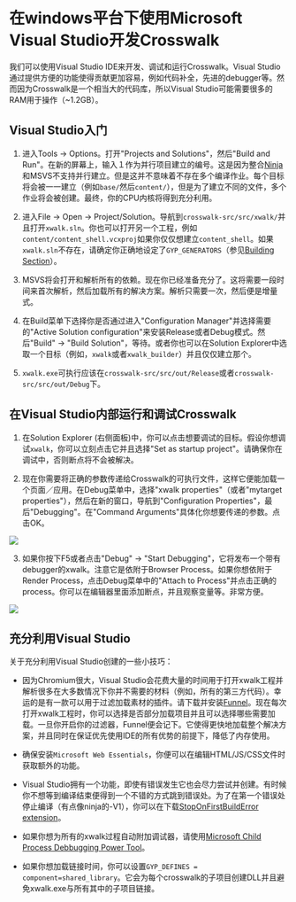 # 在windows平台下使用Microsoft Visual Studio开发Crosswalk

我们可以使用Visual Studio IDE来开发、调试和运行Crosswalk。Visual Studio通过提供方便的功能使得贡献更加容易，例如代码补全，先进的debugger等。然而因为Crosswalk是一个相当大的代码库，所以Visual Studio可能需要很多的RAM用于操作（~1.2GB）。


## Visual Studio入门

1.  进入Tools -> Options。打开"Projects and Solutions"，然后"Build and Run"。在新的屏幕上，输入１作为并行项目建立的编号。这是因为整合[Ninja](https://chromium.googlesource.com/chromium/src/+/master/docs/ninja_build.md)和MSVS不支持并行建立。但是这并不意味着不存在多个编译作业。每个目标将会被一一建立（例如`base/`然后`content/`），但是为了建立不同的文件，多个作业将会被创建。最终，你的CPU内核将得到充分利用。

2.  进入File -> Open -> Project/Solution。导航到`crosswalk-src/src/xwalk/`并且打开`xwalk.sln`。你也可以打开另一个工程，例如`content/content_shell.vcxproj`如果你仅仅想建立`content_shell`。如果`xwalk.sln`不存在，请确定你正确地设定了`GYP_GENERATORS`（参见[Building Section](/contribute/building_crosswalk.html)）。

3.  MSVS将会打开和解析所有的依赖。现在你已经准备充分了。这将需要一段时间来首次解析，然后加载所有的解决方案。解析只需要一次，然后便是增量式。

4.  在Build菜单下选择你是否通过进入"Configuration Manager"并选择需要的"Active Solution configuration"来安装Release或者Debug模式。然后"Build" -> "Build Solution"，等待。或者你也可以在Solution Explorer中选取一个目标（例如，`xwalk`或者`xwalk_builder`）并且仅仅建立那个。

5.  `xwalk.exe`可执行应该在`crosswalk-src/src/out/Release`或者`crosswalk-src/src/out/Debug`下。

## 在Visual Studio内部运行和调试Crosswalk

1.  在Solution Explorer (右侧面板)中，你可以点击想要调试的目标。假设你想调试`xwalk`，你可以立刻点击它并且选择"Set as startup project"。请确保你在调试中，否则断点将不会被解决。

2.  现在你需要将正确的参数传递给Crosswalk的可执行文件，这样它便能加载一个页面／应用。在Debug菜单中，选择"xwalk properties"（或者"mytarget properties"），然后在新的窗口，导航到"Configuration Properties"，最后"Debugging"。在"Command Arguments"具体化你想要传递的参数。点击OK。

<a href="/assets/win-10-visual-studio-debug.png"><img src="/assets/win-10-visual-studio-debug.png" style="display: block; margin: 0 auto"/></a>

3.  如果你按下F5或者点击"Debug" -> "Start Debugging"，它将发布一个带有debugger的xwalk。注意它是依附于Browser Process。如果你想依附于Render Process，点击Debug菜单中的"Attach to Process"并点击正确的process。你可以在编辑器里面添加断点，并且观察变量等。非常方便。

<a href="/assets/win-10-visual-studio-debug2.png"><img src="/assets/win-10-visual-studio-debug2.png" style="display: block; margin: 0 auto"/></a>

## 充分利用Visual Studio

关于充分利用Visual Studio创建的一些小技巧：

*  因为Chromium很大，Visual Studio会花费大量的时间用于打开xwalk工程并解析很多在大多数情况下你并不需要的材料（例如，所有的第三方代码）。幸运的是有一款可以用于过滤加载素材的插件。请下载并安装[Funnel](https://visualstudiogallery.msdn.microsoft.com/5396fa4a-d638-471b-ac3d-671ccd2ea369)。现在每次打开xwalk工程时，你可以选择是否部分加载项目并且可以选择哪些需要加载。一旦你开启你的过滤器，Funnel便会记下。它使得更快地加载整个解决方案，并且同时在保证优先使用IDE的所有优势的前提下，降低了内存使用。

*  确保安装`Microsoft Web Essentials`，你便可以在编辑HTML/JS/CSS文件时获取额外的功能。

*  Visual Studio拥有一个功能，即使有错误发生它也会尽力尝试并创建。有时候你不想等到编译结束便得到一个不错的方式跳到错误处。为了在第一个错误处停止编译（有点像ninja的-V1），你可以在下载[StopOnFirstBuildError extension](https://visualstudiogallery.msdn.microsoft.com/91aaa139-5d3c-43a7-b39f-369196a84fa5)。 

*  如果你想为所有的xwalk过程自动附加调试器，请使用[Microsoft Child Process Debbugging Power Tool](https://visualstudiogallery.msdn.microsoft.com/a1141bff-463f-465f-9b6d-d29b7b503d7a)。

*  如果你想加载链接时间，你可以设置`GYP_DEFINES = component=shared_library`。它会为每个crosswalk的子项目创建DLL并且避免xwalk.exe与所有其中的子项目链接。
